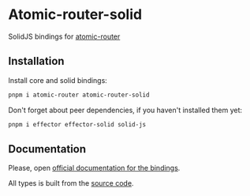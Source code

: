 # Atomic-router-solid

SolidJS bindings for [atomic-router](https://github.com/kelin2025/atomic-router)

## Installation

Install core and solid bindings:

```bash
pnpm i atomic-router atomic-router-solid
```

Don't forget about peer dependencies, if you haven't installed them yet:

```bash
pnpm i effector effector-solid solid-js
```

## Documentation

Please, open [official documentation for the bindings](https://atomic-router.github.io/react/installation.html).

All types is built from the [source code](https://github.com/atomic-router/solid/tree/main/src).

